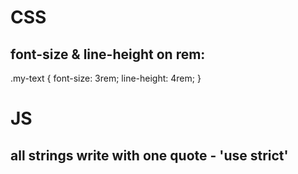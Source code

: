 # CSS

## font-size & line-height on rem:

.my-text {
  font-size: 3rem;
  line-height: 4rem;
}


# JS

## all strings write with one quote - 'use strict'

